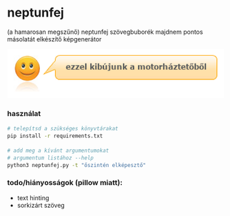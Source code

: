 # neptunfej

(a hamarosan megszűnő) neptunfej szövegbuborék majdnem pontos másolatát elkészítő képgenerátor

![](neptunfej.png)

### használat
```bash
# telepítsd a szükséges könyvtárakat
pip install -r requirements.txt

# add meg a kívánt argumentumokat
# argumentum listához --help
python3 neptunfej.py -t "őszintén elképesztő"
```

### todo/hiányosságok (pillow miatt):
- text hinting
- sorkizárt szöveg